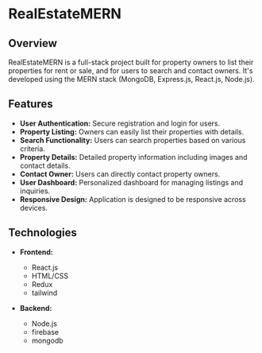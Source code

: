 # RealEstateMERN

## Overview

RealEstateMERN is a full-stack project built for property owners to list their properties for rent or sale, and for users to search and contact owners. It's developed using the MERN stack (MongoDB, Express.js, React.js, Node.js).

## Features

- **User Authentication:** Secure registration and login for users.
- **Property Listing:** Owners can easily list their properties with details.
- **Search Functionality:** Users can search properties based on various criteria.
- **Property Details:** Detailed property information including images and contact details.
- **Contact Owner:** Users can directly contact property owners.
- **User Dashboard:** Personalized dashboard for managing listings and inquiries.
- **Responsive Design:** Application is designed to be responsive across devices.

## Technologies

- **Frontend:**
  - React.js
  - HTML/CSS
  - Redux 
  - tailwind

- **Backend:**
  - Node.js
  - firebase
  - mongodb

